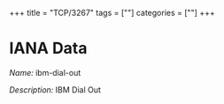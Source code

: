 +++
title = "TCP/3267"
tags = [""]
categories = [""]
+++

# IANA Data

_Name:_ ibm-dial-out

_Description:_ IBM Dial Out

